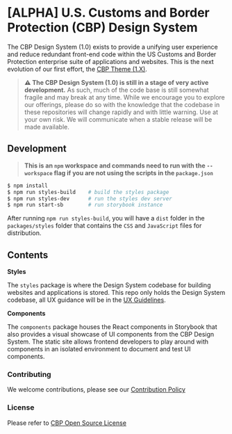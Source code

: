 # [ALPHA] U.S. Customs and Border Protection (CBP) Design System

The CBP Design System (1.0) exists to provide a unifying user experience and reduce redundant front-end code within the US Customs and Border Protection enterprise suite of applications and websites. This is the next evolution of our first effort, the [CBP Theme (1.X)](https://us-cbp.github.io/cbp-style-guide).

> **⚠️ The CBP Design System (1.0) is still in a stage of very active development.** As such, much of the code base is still somewhat fragile and may break at any time. While we encourage you to explore our offerings, please do so with the knowledge that the codebase in these repositories will change rapidly and with little warning. Use at your own risk. We will communicate when a stable release will be made available.

<!-- ## Installation -->

<!-- The recommended way to get the latest CBP Design System package is by saving it as a dependency via [npm](https://docs.npmjs.com/getting-started/what-is-npm).

From your npm project, simply run:

`npm install cbp-ds --save` -->

## Development

> **This is an `npm` workspace and commands need to run with the `--workspace` flag if you are not using the scripts in the `package.json`**

```bash
$ npm install
$ npm run styles-build    # build the styles package
$ npm run styles-dev      # run the styles dev server
$ npm run start-sb        # run storybook instance
```

After running `npm run styles-build`, you will have a `dist` folder in the `packages/styles` folder that contains the `CSS` and `JavaScript` files for distribution. 

## Contents

**Styles**

The `styles` package is where the Design System codebase for building websites and applications is stored. This repo only holds the Design System codebase, all UX guidance will be in the [UX Guidelines](https://us-cbp.github.io/cbp-theme/design-system/).

**Components**

The `components` package houses the React components in Storybook that also provides a visual showcase of UI components from the CBP Design System. The static site allows frontend developers to play around with components in an isolated environment to document and test UI components.


<!-- 
The [UX Guidelines](https://us-cbp.github.io/cbp-theme/design-system/) site offers robust examples, user experience guidance, code instruction and best practices for using the CBP Design System that follow its core principles. You can find the source code for the site in [ds-ux-guidelines](https://github.com/US-CBP/cbp-theme/tree/master/ds-ux-guidelines). This repo is strictly for housing the codebase for the style guide site. -->

### Contributing

We welcome contributions, please see our [Contribution Policy](https://github.com/US-CBP/open-source-policy/blob/master/CONTRIBUTING.md)

### License
Please refer to [CBP Open Source License](https://github.com/US-CBP/open-source-policy/blob/master/LICENSE.md)